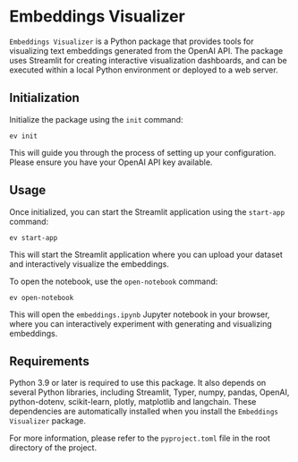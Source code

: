 # Embeddings Visualizer

`Embeddings Visualizer` is a Python package that provides tools for visualizing text embeddings generated from the OpenAI API. The package uses Streamlit for creating interactive visualization dashboards, and can be executed within a local Python environment or deployed to a web server.

## Initialization

Initialize the package using the `init` command:

`ev init`

This will guide you through the process of setting up your configuration. Please ensure you have your OpenAI API key available.

## Usage

Once initialized, you can start the Streamlit application using the `start-app` command:

`ev start-app`

This will start the Streamlit application where you can upload your dataset and interactively visualize the embeddings.

To open the notebook, use the `open-notebook` command:

`ev open-notebook`

This will open the `embeddings.ipynb` Jupyter notebook in your browser, where you can interactively experiment with generating and visualizing embeddings.

## Requirements

Python 3.9 or later is required to use this package. It also depends on several Python libraries, including Streamlit, Typer, numpy, pandas, OpenAI, python-dotenv, scikit-learn, plotly, matplotlib and langchain. These dependencies are automatically installed when you install the `Embeddings Visualizer` package.

For more information, please refer to the `pyproject.toml` file in the root directory of the project.
